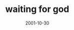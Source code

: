 ---
layout: base.njk
title : 'waiting for god' 
view_title : 'waiting for god' 
year : '2001' 
date : '2001-10-30' 
img_file : '../drawing/waitingforgod.png' 
html_file : 'waitinggod' 
next_html : 'whystop.html' 
year_order : '238' 
permalink : "title/{{html_file}}.html"
---